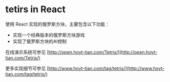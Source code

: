 # tetirs in React

使用 React 实现的俄罗斯方块，主要包含以下功能：

* 实现一个经典版本的俄罗斯方块游戏
* 实现了俄罗斯方块的AI控制

在线演示系统可参见 [http://open.hoyt-tian.com/Tetris/](http://open.hoyt-tian.com/Tetris/)

更多实现细节可参见 [http://www.hoyt-tian.com/tag/tetris/](http://www.hoyt-tian.com/tag/tetris/)
